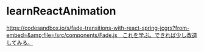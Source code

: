 # learnReactAnimation
https://codesandbox.io/s/fade-transitions-with-react-spring-jcgrs?from-embed=&amp;file=/src/components/Fade.js　これを学ぶ。できれば少し改造してみる。

